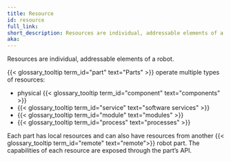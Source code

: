 ```yaml
---
title: Resource
id: resource
full_link:
short_description: Resources are individual, addressable elements of a robot such as components or services.
aka:
---
```


Resources are individual, addressable elements of a robot.

{{< glossary_tooltip term_id="part" text="Parts" >}} operate multiple types of resources:

- physical {{< glossary_tooltip term_id="component" text="components" >}}
- {{< glossary_tooltip term_id="service" text="software services" >}}
- {{< glossary_tooltip term_id="module" text="modules" >}}
- {{< glossary_tooltip term_id="process" text="processes" >}}

Each part has local resources and can also have resources from another {{< glossary_tooltip term_id="remote" text="remote">}} robot part.
The capabilities of each resource are exposed through the part’s API.
